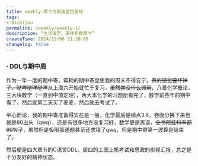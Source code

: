 ```yaml
---
title: weekly-摩卡与孤独蓝色星球
tags: 
- Nichijou
permalink: /weekly/weekly-1/
description: “生活很苦，来杯初糖摩卡”
createTime: 2024/12/08 21:20:08
changelog: false
---
```


### · DDL与期中周

作为一年一度的期中寄，霉耗的期中寄促使我的周末不得安宁。~~真的感觉要坏掉了，哒咩哒咩哒咩~~从上周六开始就忙于复习，~~虽然并没什么卵用~~，八章化学概论，三大块数学（一直到中值定理），两大本化学的习题册看完了，数学前些年的期中看了，然后就第二天买了麦麦，然后就去考试了。

平心而论，我的期中寄准备得实在是一般，化学最后是绩点3.6，卷面分换下来也就是80出头（qwq），还是有很多地方没复习好，数学更是离谱，~~全书院挂科率都60%了~~，虽然但是极限那道题甚至还求错了qwq，但是期中寄第一波算是结束了。

然后便是四大章节的C语言DDL，周四的工图上机考试和思政的影视汇报，总之是十分友好的精神状态。
